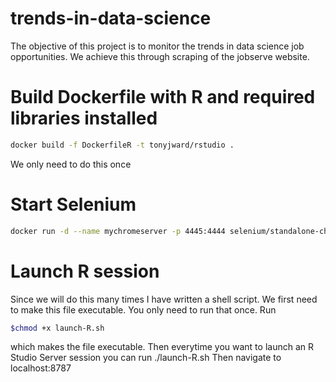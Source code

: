 # trends-in-data-science
The objective of this project is to monitor the trends in data science job opportunities. We achieve this through scraping of the jobserve website. 

# Build Dockerfile with R and required libraries installed

```bash
docker build -f DockerfileR -t tonyjward/rstudio .
```

We only need to do this once

# Start Selenium

```bash
docker run -d --name mychromeserver -p 4445:4444 selenium/standalone-chrome-debug:3.14
```

# Launch R session

Since we will do this many times I have written a shell script. We first need to make this file 
executable. You only need to run that once.
Run 

```bash
$chmod +x launch-R.sh 
```

which makes the file executable.
Then everytime you want to launch an R Studio Server session you can run ./launch-R.sh
Then navigate to localhost:8787


